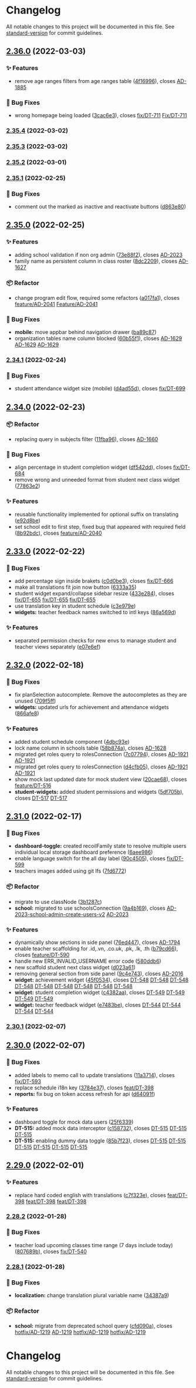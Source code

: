 # Changelog

All notable changes to this project will be documented in this file. See [standard-version](https://github.com/conventional-changelog/standard-version) for commit guidelines.

## [2.36.0](https://bitbucket.org/calmisland/kidsloop-hub-frontend/branches/compare/2.36.0%0D2.35.4) (2022-03-03)


### ✨ Features

* remove age ranges filters from age ranges table ([4f16996](https://bitbucket.org/calmisland/kidsloop-hub-frontend/commits/4f16996591691399a9fbddccd924c484bb3d60b0)), closes [AD-1885](https://calmisland.atlassian.net/browse/AD-1885)


### 🐛 Bug Fixes

* wrong homepage being loaded ([3cac6e3](https://bitbucket.org/calmisland/kidsloop-hub-frontend/commits/3cac6e34dad1dc3a3da625560c4aab160483a3e9)), closes [fix/DT-711](https://calmisland.atlassian.net/browse/DT-711) [Fix/DT-711](https://calmisland.atlassian.net/browse/DT-711)

### [2.35.4](https://bitbucket.org/calmisland/kidsloop-hub-frontend/branches/compare/2.35.4%0D2.35.3) (2022-03-02)

### [2.35.3](https://bitbucket.org/calmisland/kidsloop-hub-frontend/branches/compare/2.35.3%0D2.35.2) (2022-03-02)

### [2.35.2](https://bitbucket.org/calmisland/kidsloop-hub-frontend/branches/compare/2.35.2%0D2.35.1) (2022-03-01)

### [2.35.1](https://bitbucket.org/calmisland/kidsloop-hub-frontend/branches/compare/2.35.1%0D2.35.0) (2022-02-25)


### 🐛 Bug Fixes

* comment out the marked as inactive and reactivate buttons ([d863e80](https://bitbucket.org/calmisland/kidsloop-hub-frontend/commits/d863e80345d7313ed46a316fe0f647922f214777))

## [2.35.0](https://bitbucket.org/calmisland/kidsloop-hub-frontend/branches/compare/2.35.0%0D2.34.1) (2022-02-25)


### ✨ Features

* adding school validation if non org admin ([73e88f2](https://bitbucket.org/calmisland/kidsloop-hub-frontend/commits/73e88f248b4822d2d31b6747350abe461f32423a)), closes [AD-2023](https://calmisland.atlassian.net/browse/AD-2023)
* family name as persistent column in class roster ([8dc2209](https://bitbucket.org/calmisland/kidsloop-hub-frontend/commits/8dc22094b7c35d6b5a008e43c45c8a2a784cce9f)), closes [AD-1627](https://calmisland.atlassian.net/browse/AD-1627)


### 📦 Refactor

* change program edit flow, required some refactors ([a017fa1](https://bitbucket.org/calmisland/kidsloop-hub-frontend/commits/a017fa118a1b77bb6ec7c185cbe2228a40e65525)), closes [feature/AD-2041](https://calmisland.atlassian.net/browse/AD-2041) [Feature/AD-2041](https://calmisland.atlassian.net/browse/AD-2041)


### 🐛 Bug Fixes

* **mobile:** move appbar behind navigation drawer ([ba89c87](https://bitbucket.org/calmisland/kidsloop-hub-frontend/commits/ba89c873699be650cf73b4e83ec57930c5be5c26))
* organization tables name column blocked ([60b55f1](https://bitbucket.org/calmisland/kidsloop-hub-frontend/commits/60b55f158d9d2c6696952aa472828bf5bf62792a)), closes [AD-1629](https://calmisland.atlassian.net/browse/AD-1629) [AD-1629](https://calmisland.atlassian.net/browse/AD-1629) [AD-1629](https://calmisland.atlassian.net/browse/AD-1629)

### [2.34.1](https://bitbucket.org/calmisland/kidsloop-hub-frontend/branches/compare/2.34.1%0D2.34.0) (2022-02-24)


### 🐛 Bug Fixes

* student attendance widget size (mobile) ([d4ad55d](https://bitbucket.org/calmisland/kidsloop-hub-frontend/commits/d4ad55d07949140a28501d05b01962b814629cfd)), closes [fix/DT-699](https://calmisland.atlassian.net/browse/DT-699)

## [2.34.0](https://bitbucket.org/calmisland/kidsloop-hub-frontend/branches/compare/2.34.0%0D2.33.0) (2022-02-23)


### 📦 Refactor

* replacing query in subjects filter ([11fba96](https://bitbucket.org/calmisland/kidsloop-hub-frontend/commits/11fba96333f582bd24a7e03f2eeff2cab3a82787)), closes [AD-1660](https://calmisland.atlassian.net/browse/AD-1660)


### 🐛 Bug Fixes

* align percentage in student completion widget ([df542dd](https://bitbucket.org/calmisland/kidsloop-hub-frontend/commits/df542dd49c7d32f719aa3904da1eb79c7aee15d2)), closes [fix/DT-684](https://calmisland.atlassian.net/browse/DT-684)
* remove wrong and unneeded format from student next class widget ([77863e2](https://bitbucket.org/calmisland/kidsloop-hub-frontend/commits/77863e2c225ea3b5ac101fc9e9c34a4aab73693c))


### ✨ Features

* reusable functionality implemented for optional suffix on translating ([e92d8be](https://bitbucket.org/calmisland/kidsloop-hub-frontend/commits/e92d8be7ed962b4fe05783c1519e5737f9a2aced))
* set school edit to first step, fixed bug that appeared with required field ([8b92bdc](https://bitbucket.org/calmisland/kidsloop-hub-frontend/commits/8b92bdc4ce90ca6cb9d353ca0369237ce028590e)), closes [feature/AD-2040](https://calmisland.atlassian.net/browse/AD-2040)

## [2.33.0](https://bitbucket.org/calmisland/kidsloop-hub-frontend/branches/compare/2.33.0%0D2.32.0) (2022-02-22)


### 🐛 Bug Fixes

* add percentage sign inside brakets ([c0d0be3](https://bitbucket.org/calmisland/kidsloop-hub-frontend/commits/c0d0be392ce8c2b1220253a5331a77d25da73cb7)), closes [fix/DT-666](https://calmisland.atlassian.net/browse/DT-666)
* make all translations fit join now button ([6333a35](https://bitbucket.org/calmisland/kidsloop-hub-frontend/commits/6333a35597d0671e811731255b3bb2bfc1bfe075))
* student widget expand/collapse sidebar resize ([433e284](https://bitbucket.org/calmisland/kidsloop-hub-frontend/commits/433e28480ac54283e55d1dad5122aeb3e6abb6f1)), closes [fix/DT-655](https://calmisland.atlassian.net/browse/DT-655) [fix/DT-655](https://calmisland.atlassian.net/browse/DT-655) [fix/DT-655](https://calmisland.atlassian.net/browse/DT-655)
* use translation key in student schedule ([c3e979e](https://bitbucket.org/calmisland/kidsloop-hub-frontend/commits/c3e979e214a8be389443caabffbbc269bb389dc6))
* **widgets:** teacher feedback names switched to intl keys ([86a569d](https://bitbucket.org/calmisland/kidsloop-hub-frontend/commits/86a569d2971c81f4a5a0c0d4868a8ad7990a86da))


### ✨ Features

* separated permission checks for new envs to manage student and teacher views separately ([e07e6ef](https://bitbucket.org/calmisland/kidsloop-hub-frontend/commits/e07e6effe21793179a17e4e33d83ccb8709324f1))

## [2.32.0](https://bitbucket.org/calmisland/kidsloop-hub-frontend/branches/compare/2.32.0%0D2.31.0) (2022-02-18)


### 🐛 Bug Fixes

* fix planSelection autocomplete. Remove the autocompletes as they are unused ([709f5ff](https://bitbucket.org/calmisland/kidsloop-hub-frontend/commits/709f5ffd0597f2b443920e4cee54f5b396eef4c6))
* **widgets:** updated urls for achievement and attendance widgets ([866afe8](https://bitbucket.org/calmisland/kidsloop-hub-frontend/commits/866afe80bb97e2a3aedc1628378cecbaeef288b4))


### ✨ Features

* added student schedule component ([4dbc93e](https://bitbucket.org/calmisland/kidsloop-hub-frontend/commits/4dbc93ebb3da019bfd540a7f900a4f02699b9908))
* lock name column in schools table ([58b874a](https://bitbucket.org/calmisland/kidsloop-hub-frontend/commits/58b874a8f6b168e6b3ee21748bf7773c843c2d36)), closes [AD-1628](https://calmisland.atlassian.net/browse/AD-1628)
* migrated get roles query to rolesConnection ([7c07794](https://bitbucket.org/calmisland/kidsloop-hub-frontend/commits/7c077943746f4d310ca8280ea809aa1fce54109a)), closes [AD-1921](https://calmisland.atlassian.net/browse/AD-1921) [AD-1921](https://calmisland.atlassian.net/browse/AD-1921)
* migrated get roles query to rolesConnection ([d4cfb05](https://bitbucket.org/calmisland/kidsloop-hub-frontend/commits/d4cfb052ad6d89a0a37348fd413d121bc964db7f)), closes [AD-1921](https://calmisland.atlassian.net/browse/AD-1921) [AD-1921](https://calmisland.atlassian.net/browse/AD-1921)
* show mock last updated date for mock student view ([20cae68](https://bitbucket.org/calmisland/kidsloop-hub-frontend/commits/20cae68f92005cca721e3e02ad16c0f3bceafbed)), closes [feature/DT-516](https://calmisland.atlassian.net/browse/DT-516)
* **student-widgets:** added student permissions and widgets ([5df705b](https://bitbucket.org/calmisland/kidsloop-hub-frontend/commits/5df705b2b7110d8c02dcfe6c75f172df2524fd16)), closes [DT-517](https://calmisland.atlassian.net/browse/DT-517) [DT-517](https://calmisland.atlassian.net/browse/DT-517)

## [2.31.0](https://bitbucket.org/calmisland/kidsloop-hub-frontend/branches/compare/2.31.0%0D2.30.1) (2022-02-17)


### 🐛 Bug Fixes

* **dashboard-toggle:** created recoilFamily state to resolve multiple users individual local storage dashboard preference ([6aee986](https://bitbucket.org/calmisland/kidsloop-hub-frontend/commits/6aee986d4eb612346e214ab5b56a88640100d325))
* enable language switch for the all day label ([90c4505](https://bitbucket.org/calmisland/kidsloop-hub-frontend/commits/90c4505dd7dc9fbd2e3e5bf7551e49ce5f159db1)), closes [fix/DT-599](https://calmisland.atlassian.net/browse/DT-599)
* teachers images added using git lfs ([7fd6772](https://bitbucket.org/calmisland/kidsloop-hub-frontend/commits/7fd67721b39df5d1a9cd52136c3378001d1c2418))


### 📦 Refactor

* migrate to use classNode ([3b1287c](https://bitbucket.org/calmisland/kidsloop-hub-frontend/commits/3b1287c68889ecefef2b91442265e9f21275d358))
* **school:** migrated to use schoolsConnection ([9a4b169](https://bitbucket.org/calmisland/kidsloop-hub-frontend/commits/9a4b1698f8df5b10cbb854495047bb02153c504c)), closes [AD-2023-school-admin-create-users-v2](https://calmisland.atlassian.net/browse/AD-2023-school-admin-create-users-v2) [AD-2023](https://calmisland.atlassian.net/browse/AD-2023)


### ✨ Features

* dynamically show sections in side panel ([76ed447](https://bitbucket.org/calmisland/kidsloop-hub-frontend/commits/76ed447b6b25f6f85550c820fe0e29a695bda154)), closes [AD-1794](https://calmisland.atlassian.net/browse/AD-1794)
* enable teacher scaffolding for  .id,.vn, .co.uk, .pk, .lk, .th ([b79cd66](https://bitbucket.org/calmisland/kidsloop-hub-frontend/commits/b79cd6644994cabfc0a8f03cbac02ff036900210)), closes [feature/DT-590](https://calmisland.atlassian.net/browse/DT-590)
* handle new ERR_INVALID_USERNAME error code ([580ddb6](https://bitbucket.org/calmisland/kidsloop-hub-frontend/commits/580ddb6b83822f10b17ca9e94efe717559c7a1dd))
* new scaffold student next class widget ([d023a61](https://bitbucket.org/calmisland/kidsloop-hub-frontend/commits/d023a6144b0e81e0630cf9a64ba070f0c2b2f592))
* removing general section from side panel ([9c4e743](https://bitbucket.org/calmisland/kidsloop-hub-frontend/commits/9c4e743d22763abf6dbd273d74725566c5a55c35)), closes [AD-2016](https://calmisland.atlassian.net/browse/AD-2016)
* **widget:** achievement widget ([45f0534](https://bitbucket.org/calmisland/kidsloop-hub-frontend/commits/45f0534c94df538fa010659d1ab699266baed381)), closes [DT-548](https://calmisland.atlassian.net/browse/DT-548) [DT-548](https://calmisland.atlassian.net/browse/DT-548) [DT-548](https://calmisland.atlassian.net/browse/DT-548) [DT-548](https://calmisland.atlassian.net/browse/DT-548) [DT-548](https://calmisland.atlassian.net/browse/DT-548) [DT-548](https://calmisland.atlassian.net/browse/DT-548) [DT-548](https://calmisland.atlassian.net/browse/DT-548) [DT-548](https://calmisland.atlassian.net/browse/DT-548) [DT-548](https://calmisland.atlassian.net/browse/DT-548)
* **widget:** student completion widget ([c4382aa](https://bitbucket.org/calmisland/kidsloop-hub-frontend/commits/c4382aa9e7151bf65dc13c372340d682c059bf1c)), closes [DT-549](https://calmisland.atlassian.net/browse/DT-549) [DT-549](https://calmisland.atlassian.net/browse/DT-549) [DT-549](https://calmisland.atlassian.net/browse/DT-549) [DT-549](https://calmisland.atlassian.net/browse/DT-549)
* **widget:** teacher feedback widget ([e7483be](https://bitbucket.org/calmisland/kidsloop-hub-frontend/commits/e7483be35d8b0817531335c9280f80deefabad84)), closes [DT-544](https://calmisland.atlassian.net/browse/DT-544) [DT-544](https://calmisland.atlassian.net/browse/DT-544) [DT-544](https://calmisland.atlassian.net/browse/DT-544) [DT-544](https://calmisland.atlassian.net/browse/DT-544)

### [2.30.1](https://bitbucket.org/calmisland/kidsloop-hub-frontend/branches/compare/2.30.1%0D2.30.0) (2022-02-07)

## [2.30.0](https://bitbucket.org/calmisland/kidsloop-hub-frontend/branches/compare/2.30.0%0D2.29.0) (2022-02-07)


### 🐛 Bug Fixes

* added labels to memo call to update translations ([11a3714](https://bitbucket.org/calmisland/kidsloop-hub-frontend/commits/11a3714ddfbef91810887d66b811a8636f982d97)), closes [fix/DT-593](https://calmisland.atlassian.net/browse/DT-593)
* replace schedule i18n key ([3784e37](https://bitbucket.org/calmisland/kidsloop-hub-frontend/commits/3784e3737859580f70603a612f71cb08c49534c1)), closes [feat/DT-398](https://calmisland.atlassian.net/browse/DT-398)
* **reports:** fix bug on token access refresh for api ([d64091f](https://bitbucket.org/calmisland/kidsloop-hub-frontend/commits/d64091f32d9fd54ad72b2d21c6af7a4d6b8686cf))


### ✨ Features

* dashboard toggle for mock data users ([25f6339](https://bitbucket.org/calmisland/kidsloop-hub-frontend/commits/25f6339fbe0f67ac12445b1fecabcbd79866df53))
* **DT-515:** added mock data interceptor ([c158732](https://bitbucket.org/calmisland/kidsloop-hub-frontend/commits/c158732753cfdd704cec096286412fe086ca9c37)), closes [DT-515](https://calmisland.atlassian.net/browse/DT-515) [DT-515](https://calmisland.atlassian.net/browse/DT-515) [DT-515](https://calmisland.atlassian.net/browse/DT-515)
* **DT-515:** enabling dummy data toggle ([85b7f23](https://bitbucket.org/calmisland/kidsloop-hub-frontend/commits/85b7f23cc2abf592f3f5b7063cae71e10e2b2b10)), closes [DT-515](https://calmisland.atlassian.net/browse/DT-515) [DT-515](https://calmisland.atlassian.net/browse/DT-515) [DT-515](https://calmisland.atlassian.net/browse/DT-515) [DT-515](https://calmisland.atlassian.net/browse/DT-515) [DT-515](https://calmisland.atlassian.net/browse/DT-515) [DT-515](https://calmisland.atlassian.net/browse/DT-515)

## [2.29.0](https://bitbucket.org/calmisland/kidsloop-hub-frontend/branches/compare/2.29.0%0D2.28.2) (2022-02-01)


### ✨ Features

* replace hard coded english with translations ([c7f323e](https://bitbucket.org/calmisland/kidsloop-hub-frontend/commits/c7f323e296ac2eef369f210882558c83576067a9)), closes [feat/DT-398](https://calmisland.atlassian.net/browse/DT-398) [feat/DT-398](https://calmisland.atlassian.net/browse/DT-398) [feat/DT-398](https://calmisland.atlassian.net/browse/DT-398)

### [2.28.2](https://bitbucket.org/calmisland/kidsloop-hub-frontend/branches/compare/2.28.2%0D2.28.1) (2022-01-28)


### 🐛 Bug Fixes

* teacher load upcoming classes time range (7 days include today) ([807689b](https://bitbucket.org/calmisland/kidsloop-hub-frontend/commits/807689bd2f5fd5303137de98d38cc0ac78da499c)), closes [fix/DT-540](https://calmisland.atlassian.net/browse/DT-540)

### [2.28.1](https://bitbucket.org/calmisland/kidsloop-hub-frontend/branches/compare/2.28.1%0D2.28.0) (2022-01-28)


### 🐛 Bug Fixes

* **localization:** change translation plural variable name ([34387a9](https://bitbucket.org/calmisland/kidsloop-hub-frontend/commits/34387a907903e7e105aaeaaaf6779712694a6575))


### 📦 Refactor

* **school:** migrate from deprecated school query ([cfd090a](https://bitbucket.org/calmisland/kidsloop-hub-frontend/commits/cfd090a193b4d80acea5542a5182c06fc4b0c48b)), closes [hotfix/AD-1219](https://calmisland.atlassian.net/browse/AD-1219) [AD-1219](https://calmisland.atlassian.net/browse/AD-1219) [hotfix/AD-1219](https://calmisland.atlassian.net/browse/AD-1219) [hotfix/AD-1219](https://calmisland.atlassian.net/browse/AD-1219)

# Changelog

All notable changes to this project will be documented in this file. See [standard-version](https://github.com/conventional-changelog/standard-version) for commit guidelines.
